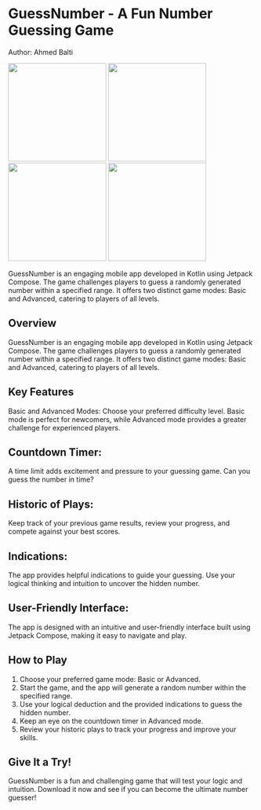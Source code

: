 # GuessNumber - A Fun Number Guessing Game
Author: Ahmed Balti

<img src="https://github.com/Baltii/GuessTheNumber/assets/85387641/54d64885-1c38-494c-bb23-b3bc1dcb5085" width="200">
<img src="https://github.com/Baltii/GuessTheNumber/assets/85387641/a09cde6c-addd-4076-954b-cecf7dccc613" width="200">
<img src="https://github.com/Baltii/GuessTheNumber/assets/85387641/bdfcfa6b-6705-43b7-8ce0-29d535986779" width="200">
<img src="https://github.com/Baltii/GuessTheNumber/assets/85387641/ebc2577d-4491-4c18-9dc3-256c49e47d7c" width="200">




GuessNumber is an engaging mobile app developed in Kotlin using Jetpack Compose. The game challenges players to guess a randomly generated number within a specified range. It offers two distinct game modes: Basic and Advanced, catering to players of all levels.

## Overview
GuessNumber is an engaging mobile app developed in Kotlin using Jetpack Compose. The game challenges players to guess a randomly generated number within a specified range. It offers two distinct game modes: Basic and Advanced, catering to players of all levels.

## Key Features
Basic and Advanced Modes: Choose your preferred difficulty level. Basic mode is perfect for newcomers, while Advanced mode provides a greater challenge for experienced players.

## Countdown Timer: 
A time limit adds excitement and pressure to your guessing game. Can you guess the number in time?

## Historic of Plays:
Keep track of your previous game results, review your progress, and compete against your best scores.

## Indications: 
 The app provides helpful indications to guide your guessing. Use your logical thinking and intuition to uncover the hidden number.

## User-Friendly Interface: 
 The app is designed with an intuitive and user-friendly interface built using Jetpack Compose, making it easy to navigate and play.

## How to Play
1. Choose your preferred game mode: Basic or Advanced.
2. Start the game, and the app will generate a random number within the specified range.
3. Use your logical deduction and the provided indications to guess the hidden number.
4. Keep an eye on the countdown timer in Advanced mode.
5. Review your historic plays to track your progress and improve your skills.
## Give It a Try!
GuessNumber is a fun and challenging game that will test your logic and intuition. Download it now and see if you can become the ultimate number guesser!

